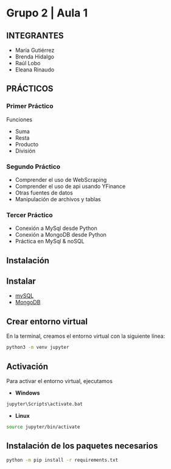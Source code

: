 # Grupo 2 | Aula 1

## INTEGRANTES

- María Gutiérrez
- Brenda Hidalgo
- Raúl Lobo
- Eleana Rinaudo

## PRÁCTICOS

### Primer Práctico

Funciones

- Suma
- Resta
- Producto
- División

### Segundo Práctico

- Comprender el uso de WebScraping
- Comprender el uso de api usando YFinance
- Otras fuentes de datos
- Manipulación de archivos y tablas

### Tercer Práctico

- Conexión a MySql desde Python
- Conexión a MongoDB desde Python
- Práctica en MySql & noSQL

## Instalación

## Instalar

- [mySQL](https://www.mysql.com/)
- [MongoDB](https://www.mongodb.com/atlas/database)

## Crear entorno virtual

En la terminal, creamos el entorno virtual con la siguiente línea:

```bash
python3 -m venv jupyter
```

## Activación

Para activar el entorno virtual, ejecutamos

- **Windows**

```bash
jupyter\Scripts\activate.bat
```

- **Linux**

```bash
source jupyter/bin/activate
```

## Instalación de los paquetes necesarios

```bash
python -m pip install -r requirements.txt
```
